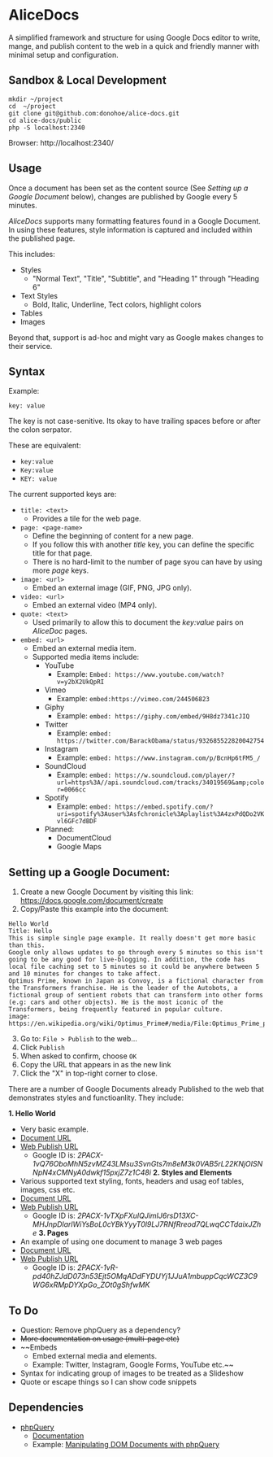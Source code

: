 # AliceDocs

A simplified framework and structure for using Google Docs editor to write, mange, and publish content to the web in a quick and friendly manner with minimal setup and configuration.

## Sandbox & Local Development
```
mkdir ~/project
cd  ~/project
git clone git@github.com:donohoe/alice-docs.git
cd alice-docs/public
php -S localhost:2340
```

Browser:
http://localhost:2340/

## Usage

Once a document has been set as the content source (See _Setting up a Google Document_ below), changes are published by Google every 5 minutes.

_AliceDocs_ supports many formatting features found in a Google Document. In using these features, style information is captured and included within the published page. 

This includes:

* Styles
  * "Normal Text", "Title", "Subtitle", and "Heading 1" through "Heading 6"
* Text Styles
  * Bold, Italic, Underline, Tect colors, highlight colors
* Tables
* Images

Beyond that, support is ad-hoc and might vary as Google makes changes to their service.

## Syntax

Example:

`key: value`

The key is not case-senitive. Its okay to have trailing spaces before or after the colon serpator.

These are equivalent:
* `key:value`
* `Key:value`
* `KEY: value`

The current supported keys are:

* `title: <text>`
  * Provides a tile for the web page.
* `page: <page-name>`
  * Define the beginning of content for a new page. 
  * If you follow this with another _title_ key, you can define the specific title for that page.
  * There is no hard-limit to the number of page syou can have by using more _page_ keys.
* `image: <url>`
  * Embed an external image (GIF, PNG, JPG only).
* `video: <url>`
  * Embed an external video (MP4 only).
* `quote: <text>`
  * Used primarily to allow this to document the _key:value_ pairs on _AliceDoc_ pages.
* `embed: <url>`
  * Embed an external media item.
  * Supported media items include:
    * YouTube
      * Example: `Embed: https://www.youtube.com/watch?v=y2bX2UkQpRI`
    * Vimeo
      * Example: `embed:https://vimeo.com/244506823`
    * Giphy
      * Example: `embed: https://giphy.com/embed/9H8dz7341cJIQ`
    * Twitter
      * Example: `embed: https://twitter.com/BarackObama/status/932685522820042754`
    * Instagram
      * Example: `embed: https://www.instagram.com/p/BcnHp6tFM5_/`
    * SoundCloud
      * Example: `embed: https://w.soundcloud.com/player/?url=https%3A//api.soundcloud.com/tracks/34019569&amp;color=0066cc`
    * Spotify
      * Example: `embed: https://embed.spotify.com/?uri=spotify%3Auser%3Asfchronicle%3Aplaylist%3A4zxPdQDo2VKvl6GFc7dBDF`
    * Planned:
      * DocumentCloud
      * Google Maps


## Setting up a Google Document:

1. Create a new Google Document by visiting this link:
https://docs.google.com/document/create
2. Copy/Paste this example into the document:
```
Hello World
Title: Hello
This is simple single page example. It really doesn't get more basic than this.
Google only allows updates to go through every 5 minutes so this isn't going to be any good for live-blogging. In addition, the code has local file caching set to 5 minutes so it could be anywhere between 5 and 10 minutes for changes to take affect.
Optimus Prime, known in Japan as Convoy, is a fictional character from the Transformers franchise. He is the leader of the Autobots, a fictional group of sentient robots that can transform into other forms (e.g: cars and other objects). He is the most iconic of the Transformers, being frequently featured in popular culture.
image: https://en.wikipedia.org/wiki/Optimus_Prime#/media/File:Optimus_Prime_patent.png
```
3. Go to: `File > Publish` to the web...
4. Click `Publish`
5. When asked to confirm, choose `OK`
6. Copy the URL that appears in as the new link
7. Click the "X" in top-right corner to close.

There are a number of Google Documents already Published to the web that demonstrates styles and functioanlity. They include:

__1. Hello World__
  * Very basic example.
  * [Document URL](https://docs.google.com/document/d/1k0-Pg1pqUh31gdSw4QxKSfAFsFsktkSfQbqq2nDUmTw/)
  * [Web Publish URL](https://docs.google.com/document/d/e/2PACX-1vQ76OboMhN5zvMZ43LMsu3SvnGts7m8eM3k0VAB5rL22KNjOISNNpN4xCMNyA0dwkf15pxjZ7z1C48i/pub)
    * Google ID is: _2PACX-1vQ76OboMhN5zvMZ43LMsu3SvnGts7m8eM3k0VAB5rL22KNjOISNNpN4xCMNyA0dwkf15pxjZ7z1C48i_
__2. Styles and Elements__
  * Various supported text styling, fonts, headers and usag eof tables, images, css etc.
  * [Document URL](https://docs.google.com/document/d/1KKPrL3MCtA0V8K6UIzMzeCdDG54NFDrEDhS5Y6IW6QE/)
  * [Web Publish URL](https://docs.google.com/document/d/e/2PACX-1vTXpFXuIQJimIJ6rsD13XC-MHJnpDlarlWiYsBoL0cYBkYyyT0l9LJ7RNfRreod7QLwqCCTdaixJZhe/pub)
    * Google ID is: _2PACX-1vTXpFXuIQJimIJ6rsD13XC-MHJnpDlarlWiYsBoL0cYBkYyyT0l9LJ7RNfRreod7QLwqCCTdaixJZhe_
__3. Pages__
  * An example of using one document to manage 3 web pages
  * [Document URL](https://docs.google.com/document/d/1naguPdhgtenA3y_tRtNQU91QlK92zch40YYpa14yoJA/)
  * [Web Publish URL](https://docs.google.com/document/d/e/2PACX-1vR-pd40hZJdD073n53Ejt5OMqADdFYDUYj1JJuA1mbuppCqcWCZ3C9WG6xRMpDYXpGo_ZOt0gShfwMK/pub)
    * Google ID is: _2PACX-1vR-pd40hZJdD073n53Ejt5OMqADdFYDUYj1JJuA1mbuppCqcWCZ3C9WG6xRMpDYXpGo_ZOt0gShfwMK_


## To Do

* Question: Remove phpQuery as a dependency?
* ~~More documentation on usage (multi-page etc)~~
* ~~Embeds
  * Embed external media and elements.
  * Example: Twitter, Instagram, Google Forms, YouTube etc.~~
* Syntax for indicating group of images to be treated as a Slideshow
* Quote or escape things so I can show code snippets

## Dependencies

* [phpQuery](https://github.com/punkave/phpQuery)
  * [Documentation](https://code.google.com/archive/p/phpquery/wikis/Manual.wiki)
  * Example: [Manipulating DOM Documents with phpQuery](https://codingexplained.com/coding/php/manipulating-dom-documents-with-phpquery)
